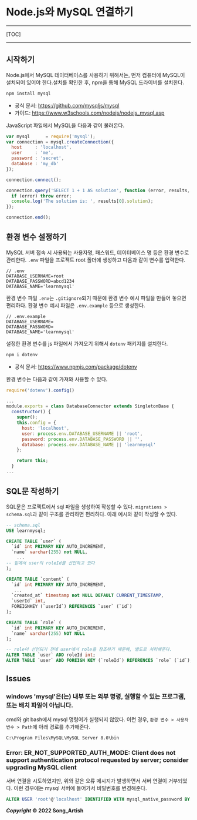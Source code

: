 # Node.js와 MySQL 연결하기

---

[TOC]

---



## 시작하기

Node.js에서 MySQL 데이터베이스를 사용하기 위해서는, 먼저 컴퓨터에 MySQL이 설치되어 있어야 한다.설치를 확인한 후, npm을 통해 MySQL 드라이버를 설치한다.

```bash
npm install mysql
```

- 공식 문서: https://github.com/mysqljs/mysql
- 가이드: https://www.w3schools.com/nodejs/nodejs_mysql.asp

JavaScript 파일에서 MySQL을 다음과 같이 불러온다.

```javascript
var mysql      = require('mysql');
var connection = mysql.createConnection({
  host     : 'localhost',
  user     : 'me',
  password : 'secret',
  database : 'my_db'
});

connection.connect();

connection.query('SELECT 1 + 1 AS solution', function (error, results, fields) {
  if (error) throw error;
  console.log('The solution is: ', results[0].solution);
});

connection.end();
```



## 환경 변수 설정하기

MySQL 서버 접속 시 사용되는 사용자명, 패스워드, 데이터베이스 명 등은 환경 변수로 관리한다. `.env` 파일을 프로젝트 root 폴더에 생성하고 다음과 같이 변수를 입력한다.

```
// .env
DATABASE_USERNAME=root
DATABASE_PASSWORD=abcd1234
DATABASE_NAME='learnmysql'
```

환경 변수 파일 `.env`는 `.gitignore`되기 때문에 환경 변수 예시 파일을 만들어 놓으면 편리하다. 환경 변수 예시 파일은 `.env.example` 등으로 생성한다.

```
// .env.example
DATABASE_USERNAME=
DATABASE_PASSWORD=
DATABASE_NAME='learnmysql'
```

설정한 환경 변수를 js 파일에서 가져오기 위해서 `dotenv` 패키지를 설치한다.

```bash
npm i dotenv
```

- 공식 문서: https://www.npmjs.com/package/dotenv

환경 변수는 다음과 같이 가져와 사용할 수 있다.

```javascript
require('dotenv').config()

...
module.exports = class DatabaseConnector extends SingletonBase {
  constructor() {
    super();
    this.config = {
      host: 'localhost',
      user: process.env.DATABASE_USERNAME || 'root',
      password: process.env.DATABASE_PASSWORD || '',
      database: process.env.DATABASE_NAME || 'learnmysql'
    };

    return this;
  }
...
```



## SQL문 작성하기

SQL문은 프로젝트에서 sql 파일을 생성하여 작성할 수 있다. `migrations > schema.sql`과 같이 구조를 관리하면 편리하다. 아래 예시와 같이 작성할 수 있다.

```sql
-- schema.sql
USE learnmysql;

CREATE TABLE `user` (
  `id` int PRIMARY KEY AUTO_INCREMENT,
  `name` varchar(255) not NULL,
    ...
-- 밑에서 user의 roleId를 선언하고 있다
);

CREATE TABLE `content` (
  `id` int PRIMARY KEY AUTO_INCREMENT,
   ...
  `created_at` timestamp not NULL DEFAULT CURRENT_TIMESTAMP,
  `userId` int,
  FOREIGNKEY (`userId`) REFERENCES `user` (`id`)
);

CREATE TABLE `role` (
  `id` int PRIMARY KEY AUTO_INCREMENT,
  `name` varchar(255) NOT NULL
);

-- role이 선언되기 전에 user에서 role을 참조하기 때문에, 별도로 처리해준다.
ALTER TABLE `user` ADD roleId int;
ALTER TABLE `user` ADD FOREIGN KEY (`roleId`) REFERENCES `role` (`id`);
```



## Issues

### windows 'mysql'은(는) 내부 또는 외부 명령, 실행할 수 있는 프로그램, 또는 배치 파일이 아닙니다.

cmd와 git bash에서 mysql 명령어가 실행되지 않았다. 이런 경우, `환경 변수 > 사용자 변수 > Path`에 아래 경로를 추가해준다.

```
C:\Program Files\MySQL\MySQL Server 8.0\bin
```

### Error: ER_NOT_SUPPORTED_AUTH_MODE: Client does not support authentication protocol requested by server; consider upgrading MySQL client

서버 연결을 시도하였지만, 위와 같은 오류 메시지가 발생하면서 서버 연결이 거부되었다. 이런 경우에는 mysql 서버에 들어가서 비밀번호를 변경해준다.

```sql
ALTER USER 'root'@'localhost' IDENTIFIED WITH mysql_native_password BY '<변경할 비밀번호>';
```



***Copyright* © 2022 Song_Artish**